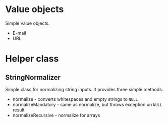 Value objects
=============

Simple value objects. 

- E-mail
- URL

Helper class
============

StringNormalizer
----------------

Simple class for normalizing string inputs. It provides three simple methods:

- normalize - converts whitespaces and empty strings to `NULL`
- normalizeMandatory - same as normalize, but throws exception on `NULL` result
- normalizeRecursive - normalize for arrays
